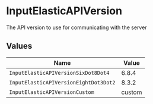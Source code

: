 # InputElasticAPIVersion

The API version to use for communicating with the server


## Values

| Name                                  | Value                                 |
| ------------------------------------- | ------------------------------------- |
| `InputElasticAPIVersionSixDot8Dot4`   | 6.8.4                                 |
| `InputElasticAPIVersionEightDot3Dot2` | 8.3.2                                 |
| `InputElasticAPIVersionCustom`        | custom                                |